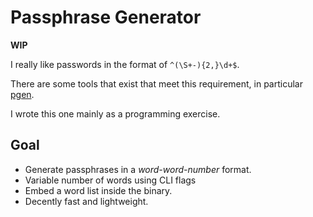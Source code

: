 # Passphrase Generator

**WIP**

I really like passwords in the format of `^(\S+-){2,}\d+$`.

There are some tools that exist that meet this requirement,
in particular [pgen](https://github.com/ctsrc/Pgen).

I wrote this one mainly as a programming exercise.

## Goal

* Generate passphrases in a *word-word-number* format.
* Variable number of words using CLI flags
* Embed a word list inside the binary.
* Decently fast and lightweight.
